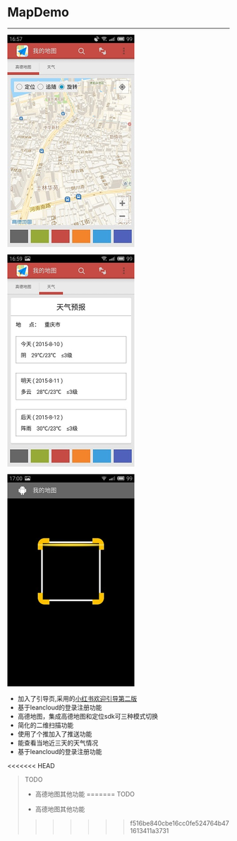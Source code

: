 # MapDemo
***

![地图](map.jpg)

![天气](weather.jpg)

![二维码](zxing.jpg)

- 加入了引导页,采用的[小红书欢迎引导第二版](https://github.com/w446108264/XhsWelcomeAnim)
- 基于leancloud的登录注册功能
- 高德地图，集成高德地图和定位sdk可三种模式切换
- 简化的二维扫描功能
- 使用了个推加入了推送功能
- 能查看当地近三天的天气情况
- 基于leancloud的登录注册功能

<<<<<<< HEAD

>TODO
>
>- 高德地图其他功能
=======
>TODO
>
>- 高德地图其他功能
>>>>>>> f516be840cbe16cc0fe524764b471613411a3731
